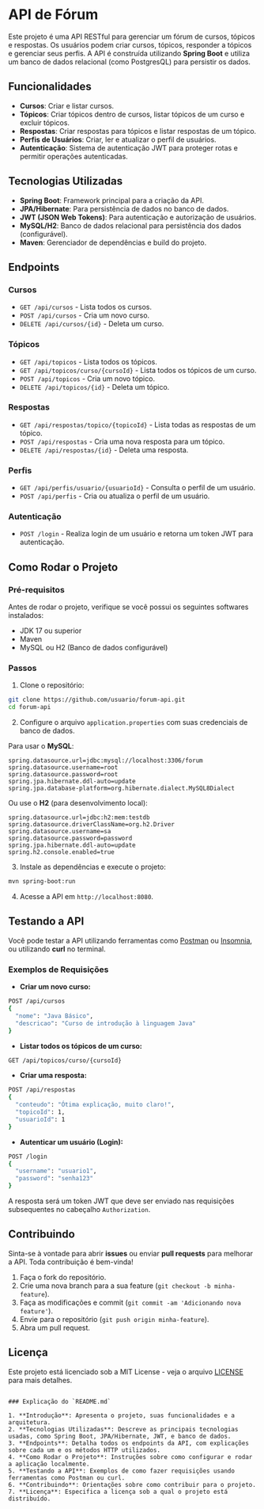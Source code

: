 # API de Fórum

Este projeto é uma API RESTful para gerenciar um fórum de cursos, tópicos e respostas. Os usuários podem criar cursos, tópicos, responder a tópicos e gerenciar seus perfis. A API é construída utilizando **Spring Boot** e utiliza um banco de dados relacional (como PostgresQL) para persistir os dados.

## Funcionalidades

- **Cursos**: Criar e listar cursos.
- **Tópicos**: Criar tópicos dentro de cursos, listar tópicos de um curso e excluir tópicos.
- **Respostas**: Criar respostas para tópicos e listar respostas de um tópico.
- **Perfis de Usuários**: Criar, ler e atualizar o perfil de usuários.
- **Autenticação**: Sistema de autenticação JWT para proteger rotas e permitir operações autenticadas.

## Tecnologias Utilizadas

- **Spring Boot**: Framework principal para a criação da API.
- **JPA/Hibernate**: Para persistência de dados no banco de dados.
- **JWT (JSON Web Tokens)**: Para autenticação e autorização de usuários.
- **MySQL/H2**: Banco de dados relacional para persistência dos dados (configurável).
- **Maven**: Gerenciador de dependências e build do projeto.

## Endpoints

### **Cursos**
- `GET /api/cursos` - Lista todos os cursos.
- `POST /api/cursos` - Cria um novo curso.
- `DELETE /api/cursos/{id}` - Deleta um curso.

### **Tópicos**
- `GET /api/topicos` - Lista todos os tópicos.
- `GET /api/topicos/curso/{cursoId}` - Lista todos os tópicos de um curso.
- `POST /api/topicos` - Cria um novo tópico.
- `DELETE /api/topicos/{id}` - Deleta um tópico.

### **Respostas**
- `GET /api/respostas/topico/{topicoId}` - Lista todas as respostas de um tópico.
- `POST /api/respostas` - Cria uma nova resposta para um tópico.
- `DELETE /api/respostas/{id}` - Deleta uma resposta.

### **Perfis**
- `GET /api/perfis/usuario/{usuarioId}` - Consulta o perfil de um usuário.
- `POST /api/perfis` - Cria ou atualiza o perfil de um usuário.

### **Autenticação**
- `POST /login` - Realiza login de um usuário e retorna um token JWT para autenticação.

## Como Rodar o Projeto

### Pré-requisitos

Antes de rodar o projeto, verifique se você possui os seguintes softwares instalados:

- JDK 17 ou superior
- Maven
- MySQL ou H2 (Banco de dados configurável)

### Passos

1. Clone o repositório:

```bash
git clone https://github.com/usuario/forum-api.git
cd forum-api
```

2. Configure o arquivo `application.properties` com suas credenciais de banco de dados.

Para usar o **MySQL**:

```properties
spring.datasource.url=jdbc:mysql://localhost:3306/forum
spring.datasource.username=root
spring.datasource.password=root
spring.jpa.hibernate.ddl-auto=update
spring.jpa.database-platform=org.hibernate.dialect.MySQL8Dialect
```

Ou use o **H2** (para desenvolvimento local):

```properties
spring.datasource.url=jdbc:h2:mem:testdb
spring.datasource.driverClassName=org.h2.Driver
spring.datasource.username=sa
spring.datasource.password=password
spring.jpa.hibernate.ddl-auto=update
spring.h2.console.enabled=true
```

3. Instale as dependências e execute o projeto:

```bash
mvn spring-boot:run
```

4. Acesse a API em `http://localhost:8080`.

## Testando a API

Você pode testar a API utilizando ferramentas como [Postman](https://www.postman.com) ou [Insomnia](https://insomnia.rest), ou utilizando **curl** no terminal.

### Exemplos de Requisições

- **Criar um novo curso:**
```bash
POST /api/cursos
{
  "nome": "Java Básico",
  "descricao": "Curso de introdução à linguagem Java"
}
```

- **Listar todos os tópicos de um curso:**
```bash
GET /api/topicos/curso/{cursoId}
```

- **Criar uma resposta:**
```bash
POST /api/respostas
{
  "conteudo": "Ótima explicação, muito claro!",
  "topicoId": 1,
  "usuarioId": 1
}
```

- **Autenticar um usuário (Login):**
```bash
POST /login
{
  "username": "usuario1",
  "password": "senha123"
}
```

A resposta será um token JWT que deve ser enviado nas requisições subsequentes no cabeçalho `Authorization`.

## Contribuindo

Sinta-se à vontade para abrir **issues** ou enviar **pull requests** para melhorar a API. Toda contribuição é bem-vinda!

1. Faça o fork do repositório.
2. Crie uma nova branch para a sua feature (`git checkout -b minha-feature`).
3. Faça as modificações e commit (`git commit -am 'Adicionando nova feature'`).
4. Envie para o repositório (`git push origin minha-feature`).
5. Abra um pull request.

## Licença

Este projeto está licenciado sob a MIT License - veja o arquivo [LICENSE](LICENSE) para mais detalhes.
```

### Explicação do `README.md`

1. **Introdução**: Apresenta o projeto, suas funcionalidades e a arquitetura.
2. **Tecnologias Utilizadas**: Descreve as principais tecnologias usadas, como Spring Boot, JPA/Hibernate, JWT, e banco de dados.
3. **Endpoints**: Detalha todos os endpoints da API, com explicações sobre cada um e os métodos HTTP utilizados.
4. **Como Rodar o Projeto**: Instruções sobre como configurar e rodar a aplicação localmente.
5. **Testando a API**: Exemplos de como fazer requisições usando ferramentas como Postman ou curl.
6. **Contribuindo**: Orientações sobre como contribuir para o projeto.
7. **Licença**: Especifica a licença sob a qual o projeto está distribuído.